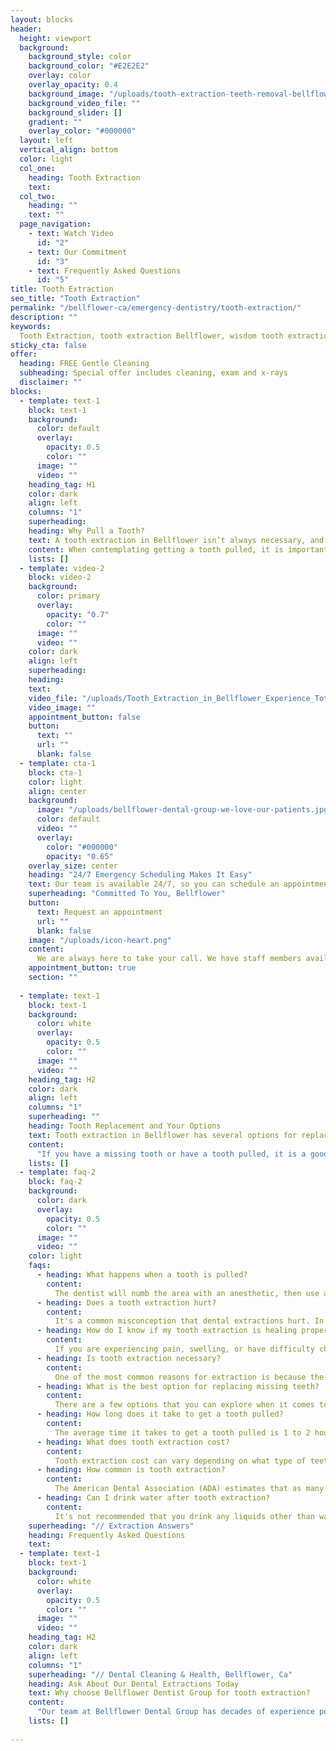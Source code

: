 ```yaml
---
layout: blocks
header:
  height: viewport
  background:
    background_style: color
    background_color: "#E2E2E2"
    overlay: color
    overlay_opacity: 0.4
    background_image: "/uploads/tooth-extraction-teeth-removal-bellflower-dental-bellflower-ca-hero.jpg"
    background_video_file: ""
    background_slider: []
    gradient: ""
    overlay_color: "#000000"
  layout: left
  vertical_align: bottom
  color: light
  col_one:
    heading: Tooth Extraction
    text: 
  col_two:
    heading: ""
    text: ""
  page_navigation:
    - text: Watch Video
      id: "2"
    - text: Our Commitment
      id: "3"
    - text: Frequently Asked Questions
      id: "5"
title: Tooth Extraction
seo_title: "Tooth Extraction"
permalink: "/bellflower-ca/emergency-dentistry/tooth-extraction/"
description: ""
keywords:
  Tooth Extraction, tooth extraction Bellflower, wisdom tooth extraction, tooth extraction cost, emergency tooth extraction, does tooth extraction hurt, wisdom tooth removal, tooth removal, emergency tooth removal, what is tooth extraction, toothache, dental implant, teeth extraction
sticky_cta: false
offer:
  heading: FREE Gentle Cleaning
  subheading: Special offer includes cleaning, exam and x-rays
  disclaimer: ""
blocks:
  - template: text-1
    block: text-1
    background:
      color: default
      overlay:
        opacity: 0.5
        color: ""
      image: ""
      video: ""
    heading_tag: H1
    color: dark
    align: left
    columns: "1"
    superheading: 
    heading: Why Pull a Tooth?
    text: A tooth extraction in Bellflower isn’t always necessary, and our staff will do everything they can to save your tooth
    content: When contemplating getting a tooth pulled, it is important to know our dental professionals will never pull a tooth unless it is necessary. We will try to save your tooth before using a tooth extraction in Bellflower as an option. However, with certain patients' cases, an extraction could be the best option available. Many patients have progressive tooth decay* or a significant injury to the tooth, which may make it difficult to save. In that case, we will discuss your options for tooth replacement. Sometimes people often volunteer to have teeth pulled for various reasons as well. Check out our dental reviews and see what our patients are saying about their tooth extraction in Bellflower at Bellflower Dental Group.
    lists: []
  - template: video-2
    block: video-2
    background:
      color: primary
      overlay:
        opacity: "0.7"
        color: ""
      image: ""
      video: ""
    color: dark
    align: left
    superheading: 
    heading:
    text:
    video_file: "/uploads/Tooth_Extraction_in_Bellflower_Experience_Total_Comfort.mp4"
    video_image: ""
    appointment_button: false
    button:
      text: ""
      url: ""
      blank: false
  - template: cta-1
    block: cta-1
    color: light
    align: center
    background:
      image: "/uploads/bellflower-dental-group-we-love-our-patients.jpg"
      color: default
      video: ""
      overlay:
        color: "#000000"
        opacity: "0.65"
    overlay_size: center
    heading: "24/7 Emergency Scheduling Makes It Easy"
    text: Our team is available 24/7, so you can schedule an appointment with your favorite dentists in Bellflower
    superheading: "Committed To You, Bellflower"
    button:
      text: Request an appointment
      url: ""
      blank: false
    image: "/uploads/icon-heart.png"
    content:
      We are always here to take your call. We have staff members available 24/7 to schedule your appointments and give you emergency dental advice. Whether you are in excessive pain or just remembered to schedule your cleaning at 1 a.m. – we are here for you! We are available to answer your questions 24/7. Call us now.
    appointment_button: true
    section: ""
    
  - template: text-1
    block: text-1
    background:
      color: white
      overlay:
        opacity: 0.5
        color: ""
      image: ""
      video: ""
    heading_tag: H2
    color: dark
    align: left
    columns: "1"
    superheading: ""
    heading: Tooth Replacement and Your Options
    text: Tooth extraction in Bellflower has several options for replacements
    content:
      "If you have a missing tooth or have a tooth pulled, it is a good idea to consider replacing the missing or extracted tooth for full function of your bite. When considering tooth replacement, there are three common options: implants*, bridges, and dentures. Implants provide you with a stable and strong tooth replacement that acts like a normal tooth. It is even connected to the jawbone. Bridges are another choice for replacement of your extracted teeth. However, with the technology of implants, bridges are becoming less popular. This is because bridges can often put other teeth in danger, as the adjacent teeth to your missing tooth are used for support. Dentures are another option that many clients choose, especially when they have several extracted teeth. When many hear of dentures as a treatment option, they assume all of your teeth must be missing. However, that is not the case. We have partial as well as complete denture options available at Bellflower Dental Group. This means you can get dentures for only a portion of your teeth! If you have any questions about tooth extraction in Bellflower or the options for tooth replacement, please give us a call."
    lists: []
  - template: faq-2
    block: faq-2
    background:
      color: dark
      overlay:
        opacity: 0.5
        color: ""
      image: ""
      video: ""
    color: light
    faqs:
      - heading: What happens when a tooth is pulled?
        content:
          The dentist will numb the area with an anesthetic, then use an elevator to help get the tooth out, along with a pair of pliers. The condition of the tooth will play a part in if they take the tooth out in one piece or several pieces.
      - heading: Does a tooth extraction hurt?
        content:
          It's a common misconception that dental extractions hurt. In reality, it is one of the most painless procedures we perform, and patients often report feeling relieved when their tooth is removed. The only time an extraction may be uncomfortable is if you have severe gum disease or decay in your mouth which requires a root canal treatment before extracting the tooth. For many people, wisdom tooth removal and other types of teeth extraction can relieve significant discomfort associated with teeth grinding, jaw pain, or headaches caused by sinus pressure from crowding teeth or impacted wisdom teeth. 
      - heading: How do I know if my tooth extraction is healing properly?
        content:
          If you are experiencing pain, swelling, or have difficulty chewing on the side of your mouth where your tooth was extracted, it’s time to contact your dentist. These symptoms may indicate that you have an infection and need treatment. It is important to pay attention to these warning signs so that they don’t become more serious issues in the future. 
      - heading: Is tooth extraction necessary?
        content:
          One of the most common reasons for extraction is because the tooth has been severely decayed or broken down, and your dentist cannot fix it with a filling. Other times there might be too little bone left around the tooth to hold on to it, so removing it will prevent further problems and pain in that area. Emergency tooth extractions also take place if necessary. 
      - heading: What is the best option for replacing missing teeth?
        content:
          There are a few options that you can explore when it comes to replacing missing teeth. The most common option is a dental implant, however, dentures and bridges may also be appropriate. It's important to discuss your personal goals with your dentist so they can recommend the best option for you.
      - heading: How long does it take to get a tooth pulled?
        content:
          The average time it takes to get a tooth pulled is 1 to 2 hours. Some people will want to have anesthesia for the procedure, they can be sedated with nitrous oxide or put under general anesthesia. The dentist may provide you with an antibiotic and pain medication before, during, and after your dental procedure.
      - heading: What does tooth extraction cost?
        content:
          Tooth extraction cost can vary depending on what type of teeth are extracted, how many teeth need to be pulled, their location, and whether or not you have dental insurance. This also includes the dentist fee and any medication that may be needed after the procedure.
      - heading: How common is tooth extraction?
        content:
          The American Dental Association (ADA) estimates that as many as 10% of adults over the age of 35 will need an extraction in their lifetime. 
      - heading: Can I drink water after tooth extraction?
        content:
          It's not recommended that you drink any liquids other than water for 24 hours after surgery because it could introduce bacteria into your mouth and lead to infection. Some dentists believe that drinking water immediately following an oral surgery can actually help with healing by rinsing food particles away from the surgical site and reducing swelling in the area. 
    superheading: "// Extraction Answers"
    heading: Frequently Asked Questions
    text: 
  - template: text-1
    block: text-1
    background:
      color: white
      overlay:
        opacity: 0.5
        color: ""
      image: ""
      video: ""
    heading_tag: H2
    color: dark
    align: left
    columns: "1"
    superheading: "// Dental Cleaning & Health, Bellflower, Ca"
    heading: Ask About Our Dental Extractions Today
    text: Why choose Bellflower Dentist Group for tooth extraction?
    content:
      "Our team at Bellflower Dental Group has decades of experience performing tooth extractions on patients in Bellflower, CA. We work hard to make sure our patients feel comfortable throughout their treatment with us so you can leave confident knowing your smile looks as good as new!"
    lists: []
    
---
```

